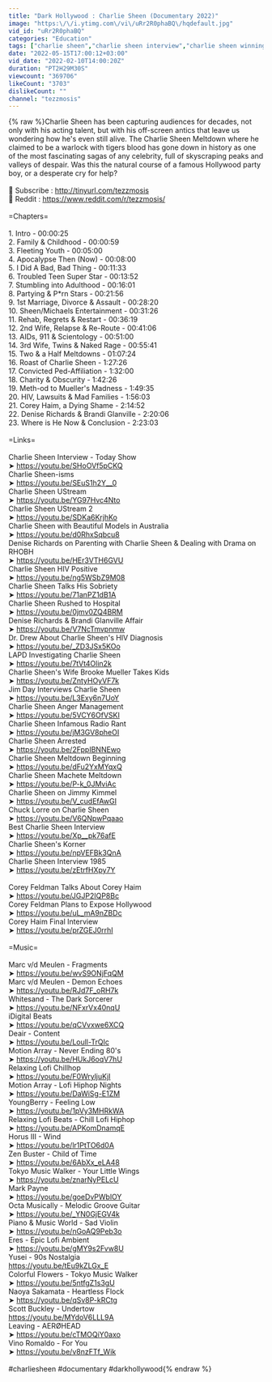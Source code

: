 ```yaml
---
title: "Dark Hollywood : Charlie Sheen (Documentary 2022)"
image: "https:\/\/i.ytimg.com\/vi\/uRr2R0phaBQ\/hqdefault.jpg"
vid_id: "uRr2R0phaBQ"
categories: "Education"
tags: ["charlie sheen","charlie sheen interview","charlie sheen winning"]
date: "2022-05-15T17:00:12+03:00"
vid_date: "2022-02-10T14:00:20Z"
duration: "PT2H29M30S"
viewcount: "369706"
likeCount: "3703"
dislikeCount: ""
channel: "tezzmosis"
---
```

{% raw %}Charlie Sheen has been capturing audiences for decades, not only with his acting talent, but with his off-screen antics that leave us wondering how he's even still alive. The Charlie Sheen Meltdown where he claimed to be a warlock with tigers blood has gone down in history as one of the most fascinating sagas of any celebrity, full of skyscraping peaks and valleys of despair. Was this the natural course of a famous Hollywood party boy, or a desperate cry for help?<br /><br />🔔 Subscribe : <a rel="nofollow" target="blank" href="http://tinyurl.com/tezzmosis">http://tinyurl.com/tezzmosis</a><br />📰 Reddit : <a rel="nofollow" target="blank" href="https://www.reddit.com/r/tezzmosis/">https://www.reddit.com/r/tezzmosis/</a><br /><br />=Chapters=<br /><br />1. Intro - 00:00:25 <br />2. Family &amp; Childhood - 00:00:59 <br />3. Fleeting Youth - 00:05:00<br />4. Apocalypse Then (Now) - 00:08:00<br />5. I Did A Bad, Bad Thing - 00:11:33<br />6. Troubled Teen Super Star - 00:13:52<br />7.  Stumbling into Adulthood - 00:16:01<br />8. Partying &amp; P*rn Stars - 00:21:56<br />9. 1st Marriage, Divorce &amp; Assault - 00:28:20<br />10. Sheen/Michaels Entertainment - 00:31:26<br />11. Rehab, Regrets &amp; Restart - 00:36:19<br />12. 2nd Wife, Relapse &amp; Re-Route - 00:41:06<br />13. AIDs, 911 &amp; Scientology - 00:51:00<br />14. 3rd Wife, Twins &amp; Naked Rage - 00:55:41<br />15. Two &amp; a Half Meltdowns - 01:07:24<br />16. Roast of Charlie Sheen - 1:27:26<br />17. Convicted Ped-Affiliation - 1:32:00<br />18. Charity &amp; Obscurity - 1:42:26<br />19. Meth-od to Mueller's Madness - 1:49:35<br />20. HIV, Lawsuits &amp; Mad Families - 1:56:03<br />21. Corey Haim, a Dying Shame - 2:14:52<br />22. Denise Richards &amp; Brandi Glanville - 2:20:06<br />23. Where is He Now &amp; Conclusion - 2:23:03<br /><br />=Links=<br /><br />Charlie Sheen Interview - Today Show<br />➤ <a rel="nofollow" target="blank" href="https://youtu.be/SHoOVf5pCKQ">https://youtu.be/SHoOVf5pCKQ</a><br />Charlie Sheen-isms<br />➤ <a rel="nofollow" target="blank" href="https://youtu.be/SEuS1h2Y__0">https://youtu.be/SEuS1h2Y__0</a><br />Charlie Sheen UStream<br />➤ <a rel="nofollow" target="blank" href="https://youtu.be/YG97Hvc4Nto">https://youtu.be/YG97Hvc4Nto</a><br />Charlie Sheen UStream 2<br />➤ <a rel="nofollow" target="blank" href="https://youtu.be/SDKa6KrjhKo">https://youtu.be/SDKa6KrjhKo</a><br />Charlie Sheen with Beautiful Models in Australia<br />➤ <a rel="nofollow" target="blank" href="https://youtu.be/d0RhxSqbcu8">https://youtu.be/d0RhxSqbcu8</a><br />Denise Richards on Parenting with Charlie Sheen &amp; Dealing with Drama on RHOBH<br />➤ <a rel="nofollow" target="blank" href="https://youtu.be/HEr3VTH6GVU">https://youtu.be/HEr3VTH6GVU</a><br />Charlie Sheen HIV Positive<br />➤ <a rel="nofollow" target="blank" href="https://youtu.be/ng5WSbZ9M08">https://youtu.be/ng5WSbZ9M08</a><br />Charlie Sheen Talks His Sobriety<br />➤ <a rel="nofollow" target="blank" href="https://youtu.be/71anPZ1dB1A">https://youtu.be/71anPZ1dB1A</a><br />Charlie Sheen Rushed to Hospital<br />➤ <a rel="nofollow" target="blank" href="https://youtu.be/0jmv0ZQ4BRM">https://youtu.be/0jmv0ZQ4BRM</a><br />Denise Richards &amp; Brandi Glanville Affair<br />➤ <a rel="nofollow" target="blank" href="https://youtu.be/V7NcTmvpnmw">https://youtu.be/V7NcTmvpnmw</a><br />Dr. Drew About Charlie Sheen's HIV Diagnosis<br />➤ <a rel="nofollow" target="blank" href="https://youtu.be/_ZD3JSx5KOo">https://youtu.be/_ZD3JSx5KOo</a><br />LAPD Investigating Charlie Sheen<br />➤ <a rel="nofollow" target="blank" href="https://youtu.be/7tVt4Olin2k">https://youtu.be/7tVt4Olin2k</a><br />Charlie Sheen's Wife Brooke Mueller Takes Kids<br />➤ <a rel="nofollow" target="blank" href="https://youtu.be/ZntyHOyVF7k">https://youtu.be/ZntyHOyVF7k</a><br />Jim Day Interviews Charlie Sheen <br />➤ <a rel="nofollow" target="blank" href="https://youtu.be/L3Exy6n7UoY">https://youtu.be/L3Exy6n7UoY</a><br />Charlie Sheen Anger Management <br />➤ <a rel="nofollow" target="blank" href="https://youtu.be/5VCY6OfVSKI">https://youtu.be/5VCY6OfVSKI</a><br />Charlie Sheen Infamous Radio Rant<br />➤ <a rel="nofollow" target="blank" href="https://youtu.be/jM3GV8pheOI">https://youtu.be/jM3GV8pheOI</a><br />Charlie Sheen Arrested<br />➤ <a rel="nofollow" target="blank" href="https://youtu.be/2FppIBNNEwo">https://youtu.be/2FppIBNNEwo</a><br />Charlie Sheen Meltdown Beginning <br />➤ <a rel="nofollow" target="blank" href="https://youtu.be/dFu2YxMYqxQ">https://youtu.be/dFu2YxMYqxQ</a><br />Charlie Sheen Machete Meltdown<br />➤ <a rel="nofollow" target="blank" href="https://youtu.be/P-k_0JMviAc">https://youtu.be/P-k_0JMviAc</a><br />Charlie Sheen on Jimmy Kimmel<br />➤ <a rel="nofollow" target="blank" href="https://youtu.be/V_cudEfAwGI">https://youtu.be/V_cudEfAwGI</a><br />Chuck Lorre on Charlie Sheen<br />➤ <a rel="nofollow" target="blank" href="https://youtu.be/V6QNpwPqaao">https://youtu.be/V6QNpwPqaao</a><br />Best Charlie Sheen Interview<br />➤ <a rel="nofollow" target="blank" href="https://youtu.be/Xp__pk76afE">https://youtu.be/Xp__pk76afE</a><br />Charlie Sheen's Korner<br />➤ <a rel="nofollow" target="blank" href="https://youtu.be/npVEFBk3QnA">https://youtu.be/npVEFBk3QnA</a><br />Charlie Sheen Interview 1985<br />➤ <a rel="nofollow" target="blank" href="https://youtu.be/zEtrfHXpy7Y">https://youtu.be/zEtrfHXpy7Y</a><br /><br />Corey Feldman Talks About Corey Haim<br />➤ <a rel="nofollow" target="blank" href="https://youtu.be/JGJP2IQP8Bc">https://youtu.be/JGJP2IQP8Bc</a><br />Corey Feldman Plans to Expose Hollywood<br />➤ <a rel="nofollow" target="blank" href="https://youtu.be/uL_mA9nZBDc">https://youtu.be/uL_mA9nZBDc</a><br />Corey Haim Final Interview<br />➤ <a rel="nofollow" target="blank" href="https://youtu.be/prZGEJ0rrhI">https://youtu.be/prZGEJ0rrhI</a><br /><br />=Music=<br /><br />Marc v/d Meulen - Fragments<br />➤ <a rel="nofollow" target="blank" href="https://youtu.be/wvS9ONjFqQM">https://youtu.be/wvS9ONjFqQM</a><br />Marc v/d Meulen - Demon Echoes<br />➤ <a rel="nofollow" target="blank" href="https://youtu.be/RJd7F_oRH7k">https://youtu.be/RJd7F_oRH7k</a><br />Whitesand - The Dark Sorcerer<br />➤ <a rel="nofollow" target="blank" href="https://youtu.be/NFxrVx40nqU">https://youtu.be/NFxrVx40nqU</a><br />iDigital Beats<br />➤ <a rel="nofollow" target="blank" href="https://youtu.be/qCVvxwe6XCQ">https://youtu.be/qCVvxwe6XCQ</a><br />Deair - Content<br />➤ <a rel="nofollow" target="blank" href="https://youtu.be/Loull-TrQIc">https://youtu.be/Loull-TrQIc</a><br />Motion Array - Never Ending 80's<br />➤ <a rel="nofollow" target="blank" href="https://youtu.be/HUkJ6oqV7hU">https://youtu.be/HUkJ6oqV7hU</a><br />Relaxing Lofi Chillhop<br />➤ <a rel="nofollow" target="blank" href="https://youtu.be/F0WryljuKjI">https://youtu.be/F0WryljuKjI</a><br />Motion Array - Lofi Hiphop Nights<br />➤ <a rel="nofollow" target="blank" href="https://youtu.be/DaWiSg-E1ZM">https://youtu.be/DaWiSg-E1ZM</a><br />YoungBerry - Feeling Low<br />➤ <a rel="nofollow" target="blank" href="https://youtu.be/1pVy3MHRkWA">https://youtu.be/1pVy3MHRkWA</a><br />Relaxing Lofi Beats - Chill Lofi Hiphop<br />➤ <a rel="nofollow" target="blank" href="https://youtu.be/APKomDnamqE">https://youtu.be/APKomDnamqE</a><br />Horus III - Wind<br />➤ <a rel="nofollow" target="blank" href="https://youtu.be/lr1PtTO6d0A">https://youtu.be/lr1PtTO6d0A</a><br />Zen Buster - Child of Time<br />➤ <a rel="nofollow" target="blank" href="https://youtu.be/6AbXx_eLA48">https://youtu.be/6AbXx_eLA48</a><br />Tokyo Music Walker - Your Little Wings<br />➤ <a rel="nofollow" target="blank" href="https://youtu.be/znarNyPELcU">https://youtu.be/znarNyPELcU</a><br />Mark Payne<br />➤ <a rel="nofollow" target="blank" href="https://youtu.be/goeDvPWblOY">https://youtu.be/goeDvPWblOY</a><br />Octa Musically - Melodic Groove Guitar<br />➤ <a rel="nofollow" target="blank" href="https://youtu.be/_YN0GjEGV4k">https://youtu.be/_YN0GjEGV4k</a><br />Piano &amp; Music World - Sad Violin<br />➤ <a rel="nofollow" target="blank" href="https://youtu.be/nGoAQ9Peb3o">https://youtu.be/nGoAQ9Peb3o</a><br />Eres - Epic Lofi Ambient<br />➤ <a rel="nofollow" target="blank" href="https://youtu.be/gMY9s2Fvw8U">https://youtu.be/gMY9s2Fvw8U</a><br />Yusei - 90s Nostalgia<br /><a rel="nofollow" target="blank" href="https://youtu.be/tEu9kZLGx_E">https://youtu.be/tEu9kZLGx_E</a><br />Colorful Flowers - Tokyo Music Walker<br />➤ <a rel="nofollow" target="blank" href="https://youtu.be/5ntfgZ1s3gU">https://youtu.be/5ntfgZ1s3gU</a><br />Naoya Sakamata - Heartless Flock<br />➤ <a rel="nofollow" target="blank" href="https://youtu.be/qSv8P-kRCtg">https://youtu.be/qSv8P-kRCtg</a><br />Scott Buckley - Undertow<br /><a rel="nofollow" target="blank" href="https://youtu.be/MYdoV6LLL9A">https://youtu.be/MYdoV6LLL9A</a><br />Leaving - AERØHEAD<br />➤ <a rel="nofollow" target="blank" href="https://youtu.be/cTMOQiY0axo">https://youtu.be/cTMOQiY0axo</a><br />Vino Romaldo - For You<br />➤ <a rel="nofollow" target="blank" href="https://youtu.be/v8nzFTf_Wik">https://youtu.be/v8nzFTf_Wik</a><br /><br />#charliesheen #documentary #darkhollywood{% endraw %}
